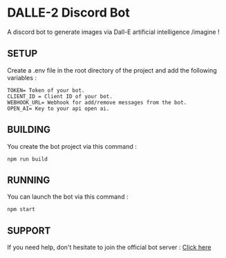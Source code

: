 
# DALLE-2 Discord Bot

A discord bot to generate images via Dall-E artificial intelligence /imagine !


## SETUP

Create a .env file in the root directory of the project and add the following variables :
```
TOKEN= Token of your bot.
CLIENT_ID = Client ID of your bot.
WEBHOOK_URL= Webhook for add/remove messages from the bot.
OPEN_AI= Key to your api open ai.
```
## BUILDING

You create the bot project via this command :
```
npm run build
```

## RUNNING

You can launch the bot via this command :
```
npm start
```

## SUPPORT 
If you need help, don't hesitate to join the official bot server : [Click here](https://discord.gg/xdNm3HycW9)

